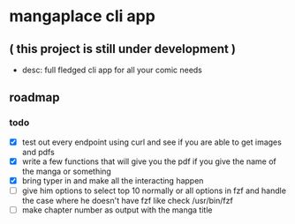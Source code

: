 # mangaplace cli app

## ( this project is still under development )

- desc: full fledged cli app for all your comic needs

## roadmap

### todo

- [x] test out every endpoint using curl and see if you are able to get images and pdfs
- [x] write a few functions that will give you the pdf if you give the name of the manga or something
- [x] bring typer in and make all the interacting happen
- [ ] give him options to select top 10 normally or all options in fzf and handle the case where he doesn't have fzf like check /usr/bin/fzf
- [ ] make chapter number as output with the manga title

